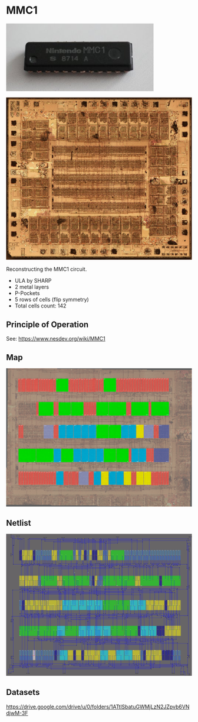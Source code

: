 # MMC1

![package.jpg](imgstore/package.jpg)

![MMC1A_Fused_sm.jpg](imgstore/MMC1A_Fused_sm.jpg)

Reconstructing the MMC1 circuit.

- ULA by SHARP
- 2 metal layers
- P-Pockets
- 5 rows of cells (flip symmetry)
- Total cells count: 142

## Principle of Operation

See: https://www.nesdev.org/wiki/MMC1

## Map

![map.jpg](imgstore/map.jpg)

## Netlist

![netlist](imgstore/netlist.png)

## Datasets

https://drive.google.com/drive/u/0/folders/1ATtlSbatuGWMjLzN2JZpvb6VNdjwM-3F
